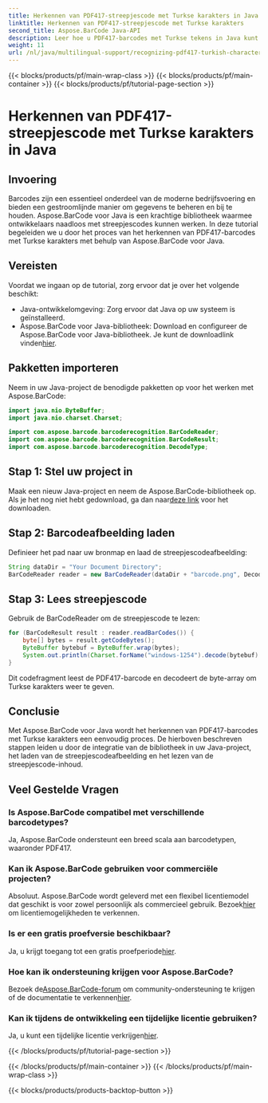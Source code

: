 ```yaml
---
title: Herkennen van PDF417-streepjescode met Turkse karakters in Java
linktitle: Herkennen van PDF417-streepjescode met Turkse karakters
second_title: Aspose.BarCode Java-API
description: Leer hoe u PDF417-barcodes met Turkse tekens in Java kunt herkennen met behulp van Aspose.BarCode. Eenvoudige integratie en krachtige decoderingsmogelijkheden.
weight: 11
url: /nl/java/multilingual-support/recognizing-pdf417-turkish-characters/
---
```


{{< blocks/products/pf/main-wrap-class >}}
{{< blocks/products/pf/main-container >}}
{{< blocks/products/pf/tutorial-page-section >}}

# Herkennen van PDF417-streepjescode met Turkse karakters in Java


## Invoering

Barcodes zijn een essentieel onderdeel van de moderne bedrijfsvoering en bieden een gestroomlijnde manier om gegevens te beheren en bij te houden. Aspose.BarCode voor Java is een krachtige bibliotheek waarmee ontwikkelaars naadloos met streepjescodes kunnen werken. In deze tutorial begeleiden we u door het proces van het herkennen van PDF417-barcodes met Turkse karakters met behulp van Aspose.BarCode voor Java.

## Vereisten

Voordat we ingaan op de tutorial, zorg ervoor dat je over het volgende beschikt:

- Java-ontwikkelomgeving: Zorg ervoor dat Java op uw systeem is geïnstalleerd.
-  Aspose.BarCode voor Java-bibliotheek: Download en configureer de Aspose.BarCode voor Java-bibliotheek. Je kunt de downloadlink vinden[hier](https://releases.aspose.com/barcode/java/).

## Pakketten importeren

Neem in uw Java-project de benodigde pakketten op voor het werken met Aspose.BarCode:

```java
import java.nio.ByteBuffer;
import java.nio.charset.Charset;

import com.aspose.barcode.barcoderecognition.BarCodeReader;
import com.aspose.barcode.barcoderecognition.BarCodeResult;
import com.aspose.barcode.barcoderecognition.DecodeType;
```

## Stap 1: Stel uw project in

 Maak een nieuw Java-project en neem de Aspose.BarCode-bibliotheek op. Als je het nog niet hebt gedownload, ga dan naar[deze link](https://releases.aspose.com/barcode/java/) voor het downloaden.

## Stap 2: Barcodeafbeelding laden

Definieer het pad naar uw bronmap en laad de streepjescodeafbeelding:

```java
String dataDir = "Your Document Directory";
BarCodeReader reader = new BarCodeReader(dataDir + "barcode.png", DecodeType.PDF_417);
```

## Stap 3: Lees streepjescode

Gebruik de BarCodeReader om de streepjescode te lezen:

```java
for (BarCodeResult result : reader.readBarCodes()) {
    byte[] bytes = result.getCodeBytes();
    ByteBuffer bytebuf = ByteBuffer.wrap(bytes);
    System.out.println(Charset.forName("windows-1254").decode(bytebuf).toString());
}
```

Dit codefragment leest de PDF417-barcode en decodeert de byte-array om Turkse karakters weer te geven.

## Conclusie

Met Aspose.BarCode voor Java wordt het herkennen van PDF417-barcodes met Turkse karakters een eenvoudig proces. De hierboven beschreven stappen leiden u door de integratie van de bibliotheek in uw Java-project, het laden van de streepjescodeafbeelding en het lezen van de streepjescode-inhoud.

## Veel Gestelde Vragen

### Is Aspose.BarCode compatibel met verschillende barcodetypes?
Ja, Aspose.BarCode ondersteunt een breed scala aan barcodetypen, waaronder PDF417.

### Kan ik Aspose.BarCode gebruiken voor commerciële projecten?
 Absoluut. Aspose.BarCode wordt geleverd met een flexibel licentiemodel dat geschikt is voor zowel persoonlijk als commercieel gebruik. Bezoek[hier](https://purchase.aspose.com/buy) om licentiemogelijkheden te verkennen.

### Is er een gratis proefversie beschikbaar?
 Ja, u krijgt toegang tot een gratis proefperiode[hier](https://releases.aspose.com/).

### Hoe kan ik ondersteuning krijgen voor Aspose.BarCode?
 Bezoek de[Aspose.BarCode-forum](https://forum.aspose.com/c/barcode/13) om community-ondersteuning te krijgen of de documentatie te verkennen[hier](https://reference.aspose.com/barcode/java/).

### Kan ik tijdens de ontwikkeling een tijdelijke licentie gebruiken?
 Ja, u kunt een tijdelijke licentie verkrijgen[hier](https://purchase.aspose.com/temporary-license/).

{{< /blocks/products/pf/tutorial-page-section >}}

{{< /blocks/products/pf/main-container >}}
{{< /blocks/products/pf/main-wrap-class >}}

{{< blocks/products/products-backtop-button >}}
